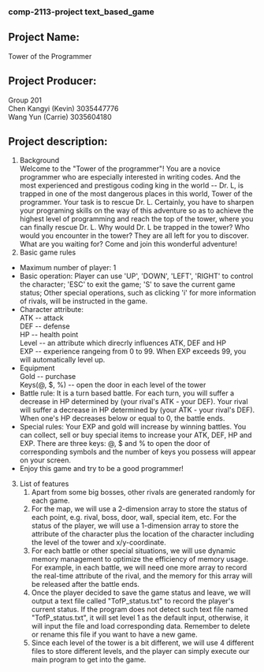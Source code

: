 ### comp-2113-project text_based_game 
## Project Name: 
  Tower of the Programmer
## Project Producer: 
   Group 201  
   Chen Kangyi (Kevin) 3035447776   
   Wang Yun (Carrie) 3035604180
## Project description: 
1. Background  
Welcome to the "Tower of the programmer"! You are a novice programmer who are especially interested in writing codes. And the most experienced and prestigous coding king in the world -- Dr. L, is trapped in one of the most dangerous places in this world, Tower of the programmer. Your task is to rescue Dr. L. Certainly, you have to sharpen your programing skills on the way of this adventure so as to achieve the highest level of programming and reach the top of the tower, where you can finally rescue Dr. L. Why would Dr. L be trapped in the tower? Who would you encounter in the tower? They are all left for you to discover. What are you waiting for? Come and join this wonderful adventure! 
2. Basic game rules  
 * Maximum number of player: 1  
 * Basic operation: Player can use 'UP', 'DOWN', 'LEFT', 'RIGHT' to control the character; 'ESC' to exit the game; 'S' to save the current game status; Other special operations, such as clicking 'i' for more information of rivals, will be instructed in the game. 
 * Character attribute:   
    ATK -- attack  
    DEF -- defense  
    HP -- health point  
    Level -- an attribute which direcrly influences ATK, DEF and HP  
    EXP -- experience rangeing from 0 to 99. When EXP exceeds 99, you will automatically level up.  
 * Equipment   
    Gold -- purchase  
    Keys(@, $, %) -- open the door in each level of the tower  
 * Battle rule: It is a turn based battle. For each turn, you will suffer a decrease in HP determined by (your rival's ATK - your DEF). Your rival will suffer a decrease in HP determined by (your ATK - your rival's DEF). When one's HP decreases below or equal to 0, the battle ends.
 * Special rules: Your EXP and gold will increase by winning battles. You can collect, sell or buy special items to increase your ATK, DEF, HP and EXP. There are three keys: @, $ and % to open the door of corresponding symbols and the number of keys you possess will appear on your screen.  
 * Enjoy this game and try to be a good programmer!  

3. List of features
   1. Apart from some big bosses, other rivals are generated randomly for each game.
   2. For the map, we will use a 2-dimension array to store the status of each point, e.g. rival, boss, door, wall, special item, etc. For the status of the player, we will use a 1-dimension array to store the attribute of the character plus the location of the character including the level of the tower and x/y-coordinate.
   3. For each battle or other special situations, we will use dynamic memory management to optimize the efficiency of memory usage. For example, in each battle, we will need one more array to record the real-time attribute of the rival, and the memory for this array will be released after the battle ends.
   4. Once the player decided to save the game status and leave, we will output a text file called "TofP_status.txt" to record the player's current status. If the program does not detect such text file named "TofP_status.txt", it will set level 1 as the default input, otherwise, it will input the file and load corresponding data. Remember to delete or rename this file if you want to have a new game.
   5. Since each level of the tower is a bit different, we will use 4 different files to store different levels, and the player can simply execute our main program to get into the game.

